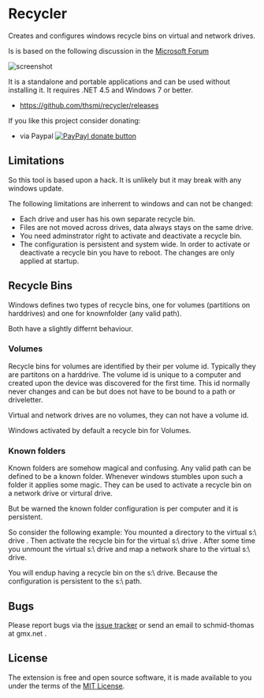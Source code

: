 # Recycler

Creates and configures windows recycle bins on virtual and network drives.

Is is based on the following discussion in the [Microsoft Forum](https://social.technet.microsoft.com/Forums/windows/en-US/a349801f-398f-4139-8e8b-b0a92f599e2b/enable-recycle-bin-on-mapped-network-drives)

![screenshot](https://user-images.githubusercontent.com/2531380/30004527-613db51a-90d1-11e7-9fea-c6d02a7f31da.png)

It is a standalone and portable applications and can be used without installing it. It requires .NET 4.5 and Windows 7 or better.
  * https://github.com/thsmi/recycler/releases

If you like this project consider donating:

  * via Paypal [![PayPayl donate button](https://www.paypalobjects.com/en_US/i/btn/btn_donate_LG.gif)](https://www.paypal.com/cgi-bin/webscr?cmd=_s-xclick&hosted_button_id=8DWJHGLLWTP5N "Donate to this project using Paypal")

## Limitations

So this tool is based upon a hack. It is unlikely but it may break with any windows update.

The following limitations are inherrent to windows and can not be changed:

  * Each drive and user has his own separate recycle bin.
  * Files are not moved across drives, data always stays on the same drive.
  * You need adminstrator right to activate and deactivate a recycle bin.
  * The configuration is persistent and system wide. In order to activate or deactivate a recycle bin you have to reboot. The changes are only applied at startup.


## Recycle Bins

Windows defines two types of recycle bins, one for volumes (partitions on harddrives) and one for knownfolder (any valid path).

Both have a slightly differnt behaviour. 

### Volumes
Recycle bins for volumes are identified by their per volume id. Typically they are partitons on a harddrive. 
The volume id is unique to a computer and created upon the device was discovered for the first time. 
This id normally never changes and can be but does not have to be bound to a path or driveletter. 

Virtual and network drives are no volumes, they can not have a volume id.

Windows activated by default a recycle bin for Volumes.

### Known folders
Known folders are somehow magical and confusing. Any valid path can be defined to be a known folder. 
Whenever windows stumbles upon such a folder it applies some magic. They can be used to activate a recycle bin on a 
network drive or virtural drive.

But be warned the known folder configuration is per computer and it is persistent.

So consider the following example:
You mounted a directory to the virtual s:\ drive . Then activate the recycle bin for the virtual s:\ drive . 
After some time you unmount the virtual s:\ drive and map a network share to the virtual s:\ drive.

You will endup having a recycle bin on the s:\ drive. Because the configuration is persistent to the s:\ path.

## Bugs

Please report bugs via the [issue tracker](https://github.com/thsmi/recycler/issues) 
or send an email to schmid-thomas at gmx.net . 

## License

The extension is free and open source software, it is made available to you 
under the terms of the [MIT License](https://github.com/thsmi/recycler/blob/master/LICENSE).
